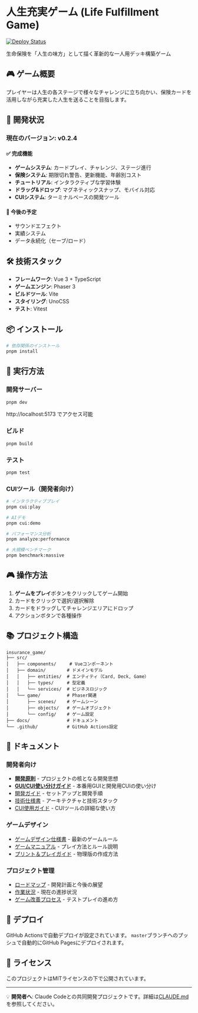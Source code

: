 # 人生充実ゲーム (Life Fulfillment Game)

[![Deploy Status](https://github.com/shishihs/insurance_self_game/workflows/Deploy%20to%20GitHub%20Pages/badge.svg)](https://github.com/shishihs/insurance_self_game/actions)

生命保険を「人生の味方」として描く革新的な一人用デッキ構築ゲーム

## 🎮 ゲーム概要

プレイヤーは人生の各ステージで様々なチャレンジに立ち向かい、保険カードを活用しながら充実した人生を送ることを目指します。

## 🚀 開発状況

### 現在のバージョン: v0.2.4

#### ✅ 完成機能
- **ゲームシステム**: カードプレイ、チャレンジ、ステージ進行
- **保険システム**: 期限切れ警告、更新機能、年齢別コスト
- **チュートリアル**: インタラクティブな学習体験
- **ドラッグ&ドロップ**: マグネティックスナップ、モバイル対応
- **CUIシステム**: ターミナルベースの開発ツール

#### 🔄 今後の予定
- サウンドエフェクト
- 実績システム
- データ永続化（セーブ/ロード）

## 🛠️ 技術スタック

- **フレームワーク**: Vue 3 + TypeScript
- **ゲームエンジン**: Phaser 3
- **ビルドツール**: Vite
- **スタイリング**: UnoCSS
- **テスト**: Vitest

## 📦 インストール

```bash
# 依存関係のインストール
pnpm install
```

## 🎯 実行方法

### 開発サーバー
```bash
pnpm dev
```

http://localhost:5173 でアクセス可能

### ビルド
```bash
pnpm build
```

### テスト
```bash
pnpm test
```

### CUIツール（開発者向け）
```bash
# インタラクティブプレイ
pnpm cui:play

# AIデモ
pnpm cui:demo

# パフォーマンス分析
pnpm analyze:performance

# 大規模ベンチマーク
pnpm benchmark:massive
```

## 🎮 操作方法

1. **ゲームをプレイ**ボタンをクリックしてゲーム開始
2. カードをクリックで選択/選択解除
3. カードをドラッグしてチャレンジエリアにドロップ
4. アクションボタンで各種操作

## 📚 プロジェクト構造

```
insurance_game/
├── src/
│   ├── components/     # Vueコンポーネント
│   ├── domain/        # ドメインモデル
│   │   ├── entities/  # エンティティ（Card, Deck, Game）
│   │   ├── types/     # 型定義
│   │   └── services/  # ビジネスロジック
│   └── game/          # Phaser関連
│       ├── scenes/    # ゲームシーン
│       ├── objects/   # ゲームオブジェクト
│       └── config/    # ゲーム設定
├── docs/              # ドキュメント
└── .github/           # GitHub Actions設定
```

## 📖 ドキュメント

### 開発者向け
- **[開発原則](./docs/development/PRINCIPLES.md)** - プロジェクトの核となる開発思想
- **[GUI/CUI使い分けガイド](./docs/development/GUI_AND_CUI_USAGE_GUIDE.md)** - 本番用GUIと開発用CUIの使い分け
- [開発ガイド](./docs/development/DEVELOPMENT.md) - セットアップと開発手順
- [技術仕様書](./docs/design/TECH_SPEC.md) - アーキテクチャと技術スタック
- [CUI使用ガイド](./docs/CUI_USAGE.md) - CUIツールの詳細な使い方

### ゲームデザイン
- [ゲームデザイン仕様書](./docs/design/GAME_DESIGN.md) - 最新のゲームルール
- [ゲームマニュアル](./docs/manual/GAME_MANUAL.md) - プレイ方法とルール説明
- [プリント＆プレイガイド](./docs/manual/PRINT_AND_PLAY_GUIDE.md) - 物理版の作成方法

### プロジェクト管理
- [ロードマップ](./docs/planning/ROADMAP.md) - 開発計画と今後の展望
- [作業状況](./docs/planning/WORK_STATUS.md) - 現在の進捗状況
- [ゲーム改善プロセス](./docs/planning/GAME_IMPROVEMENT_PROCESS.md) - テストプレイの進め方

## 🚀 デプロイ

GitHub Actionsで自動デプロイが設定されています。
`master`ブランチへのプッシュで自動的にGitHub Pagesにデプロイされます。

## 📄 ライセンス

このプロジェクトはMITライセンスの下で公開されています。

---

💡 **開発者へ**: Claude Codeとの共同開発プロジェクトです。詳細は[CLAUDE.md](./CLAUDE.md)を参照してください。
